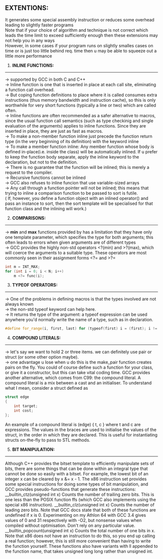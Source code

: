 **EXTENTIONS:**
--
It generates some special assembly instruction or reduces some overhead leading to slightly faster programs\
Note that if your choice of algorithm and technique is not correct which leads the time limit to exceed sufficiently enough then these extensions may not help you in any ways\
However, in some cases if your program runs on slightly smalles cases on time or is just too little behind req. time then u may be able to squeeze out a little more performance

1. **INLINE FUNCTIONS:**
---
-> supported by GCC in both C and C++\
-> Inline function is one that is inserted in place at each call site, eliminating a function call overhead.\
-> But coping function definitions to place where it is called consumes extra instructions (thus memory bandwidth and instruction cache), so this is only worthwhile for very short functions (typically a line or two) which are called often.\
-> Inline functions are often recommended as a safer alternative to macros, since the usual function call semantics (such as type checkinig and single evaluation of the arguments) applies to inline functions. Since they are inserted in place, they are just as fast as macros.\
-> To make a non-member function inline just precede the function return type (in the very beginning of its definition) with the keyword inline\
-> To make a member function inline: Any member function whose body is defined in-place(i.e. inside the class) will be automatically inlined. If u prefer to keep the function body separate, apply the inline keyword to the declaration, but not to the definition.\
-> There is no guarantee that the function will be inlined; this is merely a request to the compiler.\
-> Recursive functions cannot be inlined\
-> GCC also refuses to inline funcion that use variable-sized arrays\
-> Any call through a function pointer will not be inlined; this means that trying to inline a comparison function to be passed to sort is futile.\
( If, however, you define a function object with an inlined operator() and pass an instance to sort, then the sort template will be specialised for that function class and the inlining will work.)

2. **COMPARISONS:**
---
-> **min** and **max** functions provided by <algorithm> has a limitation that they have only one template parameter, which specifies the type for both arguments; this often leads to errors when given arguments are of different types\
-> GCC provides the highly non-std operators <?(min) and >?(max), which will coerce the arguments to a suitable type. These operators are most commonly seen in their assignment forms <?= and >?=
```cpp
int m = INT_MAX;
for (int i = 0; i < N; i++)
    m <?= func(i);
```

3. **TYPEOF OPERATORS:**
---
-> One of the problems in defining macros is that the types involved are not always known\
-> the non-std typeof keyword can help here.\
-> It returns the type of the argument: a typeof expression can be used anywhere you'd normally write the name of a type, such as in declaration. 
```cpp
#define for_range(i, first, last) for (typeof(first) i = (first); i != (last); ++i)
```

4. **COMPOUND LITERALS:**
---
-> let's say we want to hold 2 or three items. we can definitely use pair or struct (or some other option maybe).\
-> one advantage u lose when u do this is the make_pair function creates pairs on the fly. You could of course define such a function for your class, or give it a constructor, but this can take vital coding time. GCC provides another alternative, which comes from C99: the compound literal. A compound literal is a mix between a cast and an initialiser. To understand what I mean, consider a struct defined as
```cpp
struct edge
{
    int target;
    int cost;
};
```
An example of a compound literal is (edge) { t, c } where t and c are expressions. The values in the braces are used to initialise the values of the struct, in the order in which they are declared. This is useful for instantiating structs on-the-fly to pass to STL methods.

5. **BIT MANIPULATION:**
---
Although C++ provides the bitset template to efficiently manipulate sets of bits, there are some things that can be done within an integral type that cannot be done so easily with a bitset. 
For example, the lowest bit of an integer x can be cleared by x &= x - 1. 
The x86 instruction set provides some special instructions for doing some types of bit manipulation, and GCC provides pseudo-functions that generate these instructions:
__builtin_ctz(unsigned int x)
Counts the number of trailing zero bits. This is one less than the POSIX function ffs (which GCC also implements using the special x86 instruction).
__builtin_clz(unsigned int x)
Counts the number of leading zero bits. Note that GCC docs state that both of these functions are undefined if x is 0. Experimenting on my Athlon 64 with GCC 3.4 gives values of 0 and 31 respectively with -O2, but nonsense values when compiled without optimisation. Don't rely on any particular value.
__builtin_popcount(unsigned int x)
Counts the total number of one bits in x. Note that x86 does not have an instruction to do this, so you end up calling a real function; however, this is still more convenient than having to write the function yourself.
These functions also have variants with ll appended to the function name, that takes unsigned long long rather than unsigned int.
